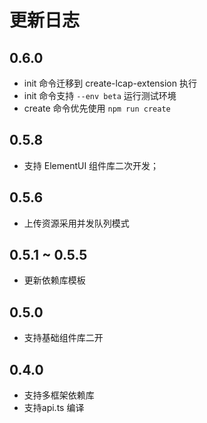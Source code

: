 # 更新日志

## 0.6.0

* init 命令迁移到 create-lcap-extension 执行
* init 命令支持 `--env beta` 运行测试环境
* create 命令优先使用 `npm run create`

## 0.5.8

* 支持 ElementUI 组件库二次开发；

## 0.5.6
* 上传资源采用并发队列模式

## 0.5.1 ~ 0.5.5
* 更新依赖库模板

## 0.5.0

* 支持基础组件库二开

## 0.4.0

* 支持多框架依赖库
* 支持api.ts 编译